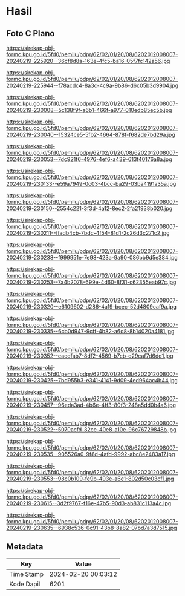 # Hasil

## Foto C Plano

https://sirekap-obj-formc.kpu.go.id/5fd0/pemilu/pdpr/62/02/01/20/08/6202012008007-20240219-225920--36cf8d8a-163e-4fc5-ba16-05f7fc142a56.jpg

https://sirekap-obj-formc.kpu.go.id/5fd0/pemilu/pdpr/62/02/01/20/08/6202012008007-20240219-225944--f78acdc4-8a3c-4c9a-9b86-d6c05b3d9904.jpg

https://sirekap-obj-formc.kpu.go.id/5fd0/pemilu/pdpr/62/02/01/20/08/6202012008007-20240219-230008--5c138f9f-a6b1-466f-a977-010edb85ec5b.jpg

https://sirekap-obj-formc.kpu.go.id/5fd0/pemilu/pdpr/62/02/01/20/08/6202012008007-20240219-230040--15324ce5-5fb2-4664-878f-f682de7bd29a.jpg

https://sirekap-obj-formc.kpu.go.id/5fd0/pemilu/pdpr/62/02/01/20/08/6202012008007-20240219-230053--7dc921f6-4976-4ef6-a439-613f40176a8a.jpg

https://sirekap-obj-formc.kpu.go.id/5fd0/pemilu/pdpr/62/02/01/20/08/6202012008007-20240219-230133--e59a7949-0c03-4bcc-ba29-03ba4191a35a.jpg

https://sirekap-obj-formc.kpu.go.id/5fd0/pemilu/pdpr/62/02/01/20/08/6202012008007-20240219-230150--2554c221-3f3d-4a12-8ec2-2fa21938b020.jpg

https://sirekap-obj-formc.kpu.go.id/5fd0/pemilu/pdpr/62/02/01/20/08/6202012008007-20240219-230211--ffadb4cb-7bdc-4f54-81d1-2c26d3c271c2.jpg

https://sirekap-obj-formc.kpu.go.id/5fd0/pemilu/pdpr/62/02/01/20/08/6202012008007-20240219-230238--f999951e-7e98-423a-9a90-086bb9d5e384.jpg

https://sirekap-obj-formc.kpu.go.id/5fd0/pemilu/pdpr/62/02/01/20/08/6202012008007-20240219-230253--7a4b2078-699e-4d60-8f31-c62355eab97c.jpg

https://sirekap-obj-formc.kpu.go.id/5fd0/pemilu/pdpr/62/02/01/20/08/6202012008007-20240219-230320--e6109602-d286-4a19-bcec-52d4809caf9a.jpg

https://sirekap-obj-formc.kpu.go.id/5fd0/pemilu/pdpr/62/02/01/20/08/6202012008007-20240219-230335--6cb0d947-9cff-4b82-a6d8-8b14020a4181.jpg

https://sirekap-obj-formc.kpu.go.id/5fd0/pemilu/pdpr/62/02/01/20/08/6202012008007-20240219-230352--eaedfab7-8df2-4569-b7cb-d29caf7d6dd1.jpg

https://sirekap-obj-formc.kpu.go.id/5fd0/pemilu/pdpr/62/02/01/20/08/6202012008007-20240219-230425--7bd955b3-e341-4141-9d09-4ed964ac4b44.jpg

https://sirekap-obj-formc.kpu.go.id/5fd0/pemilu/pdpr/62/02/01/20/08/6202012008007-20240219-230457--96eda3ad-4b6e-4ff3-80f3-248a5dd0b4a6.jpg

https://sirekap-obj-formc.kpu.go.id/5fd0/pemilu/pdpr/62/02/01/20/08/6202012008007-20240219-230522--5070acfd-32ce-40e8-a10e-96c76729848b.jpg

https://sirekap-obj-formc.kpu.go.id/5fd0/pemilu/pdpr/62/02/01/20/08/6202012008007-20240219-230535--905526a0-9f8d-4afd-9992-abc8e2483a17.jpg

https://sirekap-obj-formc.kpu.go.id/5fd0/pemilu/pdpr/62/02/01/20/08/6202012008007-20240219-230553--98c0b109-fe9b-493e-a6e1-802d50c03cf1.jpg

https://sirekap-obj-formc.kpu.go.id/5fd0/pemilu/pdpr/62/02/01/20/08/6202012008007-20240219-230615--3d2f9767-f16e-47b5-90d3-ab831c113a4c.jpg

https://sirekap-obj-formc.kpu.go.id/5fd0/pemilu/pdpr/62/02/01/20/08/6202012008007-20240219-230635--6938c536-0c91-43b8-8a82-07bd7a3d7515.jpg


## Metadata

| Key        | Value               |
| ---------- | ------------------- |
| Time Stamp | 2024-02-20 00:03:12 |
| Kode Dapil | 6201                |



